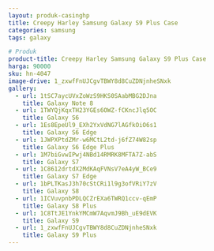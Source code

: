 ```yaml
---
layout: produk-casinghp
title: Creepy Harley Samsung Galaxy S9 Plus Case
categories: samsung
tags: galaxy

# Produk
product-title: Creepy Harley Samsung Galaxy S9 Plus Case
harga: 90000
sku: hn-4047
image-drive: 1_zxwfFnUJCgvTBWY8d8CuZDNjnheSNxk
gallery:
  - url: 1tSC7aycUVxZoWzS9HKS0SAabMBG2DJna
    title: Galaxy Note 8
  - url: 1TWYQjKqxTH23YGEs6OWZ-fCKncJlq5OC
    title: Galaxy S6
  - url: 1Es8EpeUl9_EXh2YxVdNG7lAGfkOiO6s1
    title: Galaxy S6 Edge
  - url: 1JWPXPtdZMr-w6MCtL2td-j6fZ74W82sp
    title: Galaxy S6 Edge Plus
  - url: 1M7biGvwIPwj4NBd14RMRK8MFTA7Z-abS
    title: Galaxy S7
  - url: 1C8612drtdX2MdKAqFVNsV7eA4yW_BCe9
    title: Galaxy S7 Edge
  - url: 1bPLTKasJ3h70cStCRi1l9g3ofVRiY7zV
    title: Galaxy S8
  - url: 1ICVuvpnbPDLQCZrEXa6TWRQ1ccv-qEmP
    title: Galaxy S8 Plus
  - url: 1C8TtJE1YnkYMCmW7AqvmJ9Bh_uE9dEVK
    title: Galaxy S9
  - url: 1_zxwfFnUJCgvTBWY8d8CuZDNjnheSNxk
    title: Galaxy S9 Plus
---
```

